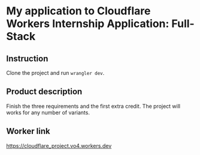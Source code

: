 # My application to Cloudflare Workers Internship Application: Full-Stack

## Instruction

Clone the project and run `wrangler dev`.

## Product description

Finish the three requirements and the first extra credit.
The project will works for any number of variants.

## Worker link

https://cloudflare_project.vo4.workers.dev